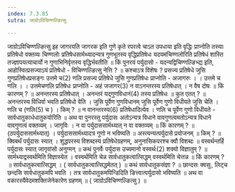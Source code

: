 ```yaml
---
index: 7.3.85
sutra: जाग्रोऽविचिण्णल्ङित्सु

---
```

जाग्रोऽविचिण्णल्ङित्सु इह जागरयति जागरक इति गुणे कृते रपरत्वे चाऽत उपधाया इति वृद्धिः प्राप्नोति तस्याः प्रतिषेधो वक्तव्यः चिण्णलोः प्रतिषेधसार्मथ्यादन्यत्र गुणभूतस्य वृद्धिप्रतिषेधः यदयमचिण्णलोरिति प्रतिषेधं शास्ति तज्ज्ञापयत्याचार्यो न गुणाभिनिर्वृत्तस्य वृद्धिर्भवतीति ॥ किं पुनरयं पर्युदासो - यदन्यद्विचिण्णल्ङिभ्द्य इति, आहोस्वित्प्रसज्याऽयं प्रतिषेधो - विचिण्णल्ङित्सु नेत्ति ? ॥ कश्चाऽत्र विशेषः ? प्रसज्य प्रतिषेधे जुसि गुणप्रतिषेधप्रसङ्गः उत्तमे च(2) णलि प्रसज्य प्रतिषेधे जुसि गुणप्रतिषेधः प्राप्नोति  -  अजागरुः । । उत्तमे च णलि । । उत्तमेचणलि प्रतिषेधः प्राप्नोति - अहं जजागर(3) न वाऽनन्तरस्य प्रतिषेधात् । न वैष दोषः ॥ किं कारणम् ? ॥ अनन्तरस्य प्रतिषेधात् । अनन्तरं यद्गुणविधानं(4) तस्य प्रतिषेधः ॥ कुत एतत् ? ॥ अनन्तरस्य विधिर्वा भवति प्रतिषेधो वेति । जुसि पूर्वेण गुणविधानम् जुसि पूर्वेण गुणो विधीयते जुसि चेति । णलि च (णलि(5) च ) । किम् ? ॥ न वानन्तरस्य(6) प्रतिषेधादित्येव । णलि च पूर्वेण गुणो विधीयते - सार्वधातुकार्धधातुकयोरिति ॥ अथ वा पुनरस्तु पर्युदासः अतोऽन्यत्र विधाने वावगुणत्वमतोऽन्यत्र विधाने वावगुणत्वं वक्तव्यम् । जागृविः । न वा पर्युदाससार्मथ्यात् न वा वक्तव्यम् ॥ किं कारणम् ? ॥ (ठपर्युदाससार्मथ्यात्) । पर्युदाससार्मथ्यादत्र गुणो न भविष्यति ॥ अस्त्यन्यत्पर्युदासे प्रयोजनम् ॥ किम् ? ॥ क्विबर्थं पर्युदासः स्यात् । शुद्धपरस्य विशब्दस्य प्रतिषेधेग्रहणम्, अनुनासिकपरश्च क्वौ विशब्दः ॥ वस्वर्थन्तर्हि पर्युदासः स्यात् जागृवांसो अनुग्मन् ॥ कथं पुनर्वेः पर्युदास उच्यमानो वस्वर्थः(2) शक्यो विज्ञातुम् ? ॥ सार्मथ्याद्वस्वर्थमिति विज्ञास्येत । वस्वर्थमिति चेन्न सार्वधातुकत्वात्सिद्धम् वस्वर्थमिति चेत्तन्न ॥ किं कारणम् ? ॥ सार्वधातुकत्वात्सिद्धम् । ( सार्वधातुकत्वात्सिद्धमेतत् ) ॥ कथं सार्वधातुकसंज्ञा ? ॥ छान्दसः क्वसुः, लिट्च छन्दसि सार्वधातुकमपि भवति । तत्र सार्वधातुकमपिन्डिदिति ङित्त्वात्पर्युदासो भविष्यति ॥ अथ वा वकारस्यैवेदमशक्तिजेनेकारेण ग्रहणम् ॥ ( जाग्रोऽविचिण्णल्ङित्सु ) ॥